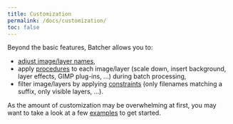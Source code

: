 ```yaml
---
title: Customization
permalink: /docs/customization/
toc: false
---
```


Beyond the basic features, Batcher allows you to:
* [adjust image/layer names](Renaming.md),
* apply [procedures](Procedures.md) to each image/layer (scale down, insert background, layer effects, GIMP plug-ins, ...) during batch processing,
* filter image/layers by applying [constraints](Constraints.md) (only filenames matching a suffix, only visible layers, ...).

As the amount of customization may be overwhelming at first, you may want to take a look at a few [examples](../Examples.md) to get started.
